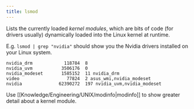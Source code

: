 ```yaml
---
title: lsmod
---
```


Lists the currently loaded *kernel modules*, which are bits of code (for drivers usually) dynamically loaded into the Linux kernel at runtime. 

E.g. `lsmod | grep "nvidia"` should show you the Nvidia drivers installed on your Linux system.
```
nvidia_drm            118784  8
nvidia_uvm           3506176  0
nvidia_modeset       1585152  11 nvidia_drm
video                  77824  2 asus_wmi,nvidia_modeset
nvidia              62390272  197 nvidia_uvm,nvidia_modeset
```

Use [[Knowledge/Engineering/UNIX/modinfo|modinfo]] to show greater detail about a kernel module.
